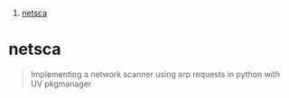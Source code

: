 

1. [netsca](#netsca)


# netsca

> Implementing a network scanner using arp requests in python with UV pkgmanager
